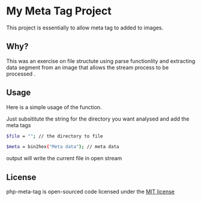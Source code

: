 # My Meta Tag Project

This project is essentially to allow meta tag to added to images.

## Why?

This was an exercise on file structute using parse functionlity and extracting data segment from an image that allows the stream process
to be processed .


## Usage

Here is a simple usage of the function.

Just subsititute the string for the directory you want analysed and add the meta tags 
```bash
$file = ""; // the directory to file

$meta = bin2hex("Meta data"); // meta data
```
output will write the current file in open stream

## License

php-meta-tag is open-sourced code licensed under the [MIT license](https://opensource.org/licenses/MIT)
